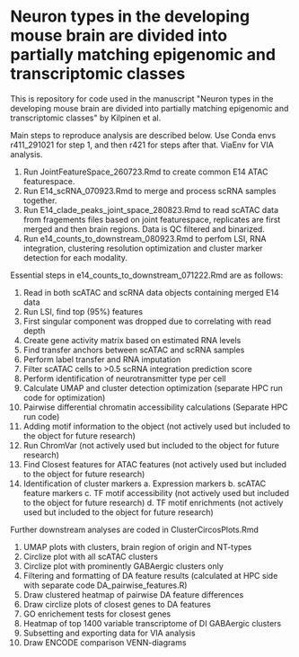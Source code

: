 # Neuron types in the developing mouse brain are divided into partially matching epigenomic and transcriptomic classes

This is repository for code used in the manuscript "Neuron types in the developing mouse brain are divided into partially matching epigenomic and transcriptomic classes" by Kilpinen et al.

Main steps to reproduce analysis are described below. Use Conda envs r411_291021 for step 1, and then r421 for steps after that. ViaEnv for VIA analysis.

1) Run JointFeatureSpace_260723.Rmd to create common E14 ATAC featurespace.
2) Run E14_scRNA_070923.Rmd to merge and process scRNA samples together.
3) Run E14_clade_peaks_joint_space_280823.Rmd to read scATAC data from fragements files based on joint featurespace, replicates are first merged and then brain regions. Data is QC filtered and binarized.
4) Run e14_counts_to_downstream_080923.Rmd to perfom LSI, RNA integration, clustering resolution optimization and cluster marker detection for each modality.

Essential steps in e14_counts_to_downstream_071222.Rmd are as follows:
1.	Read in both scATAC and scRNA data objects containing merged E14 data
2.	Run LSI, find top (95%) features
3.	First singular component was dropped due to correlating with read depth
4.	Create gene activity matrix based on estimated RNA levels
5.	Find transfer anchors between scATAC and scRNA samples
6.	Perform label transfer and RNA imputation
7.	Filter scATAC cells to >0.5 scRNA integration prediction score
8.	Perform identification of neurotransmitter type per cell
9.	Calculate UMAP and cluster detection optimization (separate HPC run code for optimization)
10.	Pairwise differential chromatin accessibility calculations (Separate HPC run code)
11.	Adding motif information to the object (not actively used but included to the object for future research)
12.	Run ChromVar (not actively used but included to the object for future research)
13.	Find Closest features for ATAC features (not actively used but included to the object for future research)
14.	Identification of cluster markers
a.	Expression markers
b.	scATAC feature markers
c.	TF motif accessibility (not actively used but included to the object for future research)
d.	TF motif enrichments (not actively used but included to the object for future research)

Further downstream analyses are coded in ClusterCircosPlots.Rmd
1. UMAP plots with clusters, brain region of origin and NT-types
2. Circlize plot with all scATAC clusters
3. Circlize plot with prominently GABAergic clusters only
4. Filtering and formatting of DA feature results (calculated at HPC side with separate code DA_pairwise_features.R)
5. Draw clustered heatmap of pairwise DA feature differences
6. Draw circlize plots of closest genes to DA features
7. GO enrichement tests for closest genes
8. Heatmap of top 1400 variable transcriptome of DI GABAergic clusters
9. Subsetting and exporting data for VIA analysis
10. Draw ENCODE comparison VENN-diagrams
